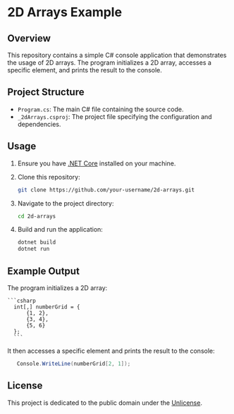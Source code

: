 # 2D Arrays Example

## Overview

This repository contains a simple C# console application that demonstrates the usage of 2D arrays. The program initializes a 2D array, accesses a specific element, and prints the result to the console.

## Project Structure

- `Program.cs`: The main C# file containing the source code.
- `_2dArrays.csproj`: The project file specifying the configuration and dependencies.

## Usage

1. Ensure you have [.NET Core](https://dotnet.microsoft.com/download) installed on your machine.
2. Clone this repository:

    ```bash
    git clone https://github.com/your-username/2d-arrays.git
    ```

3. Navigate to the project directory:

    ```bash
    cd 2d-arrays
    ```

4. Build and run the application:

    ```bash
    dotnet build
    dotnet run
    ```

## Example Output

The program initializes a 2D array:

    ```csharp
      int[,] numberGrid = { 
          {1, 2},
          {3, 4},
          {5, 6}
      };
      ```
It then accesses a specific element and prints the result to the console:
  
 ```csharp
    Console.WriteLine(numberGrid[2, 1]);
  ```

## License

This project is dedicated to the public domain under the [Unlicense](UNLICENSE).
